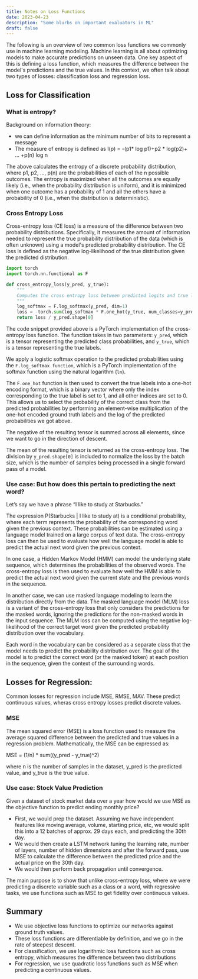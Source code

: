 ```yaml
---
title: Notes on Loss Functions
date: 2023-04-23
description: "Some blurbs on important evaluators in ML"
draft: false
---
```

The following is an overview of two common loss functions we commonly use in machine learning modeling. Machine learning is all about optimizing models to make accurate predictions on unseen data. One key aspect of this is defining a loss function, which measures the difference between the model's predictions and the true values. In this context, we often talk about two types of losses: classification loss and regression loss.

## Loss for Classification

### What is entropy?

Background on information theory:

- we can define information as the minimum number of bits to represent a message
- The measure of entropy is defined as I(p) = -(p1* log p1)+p2 * log(p2)+ … +p(n) log n

The above calculates the entropy of a discrete probability distribution, where p1, p2, ..., p(n) are the probabilities of each of the n possible outcomes. The entropy is maximized when all the outcomes are equally likely (i.e., when the probability distribution is uniform), and it is minimized when one outcome has a probability of 1 and all the others have a probability of 0 (i.e., when the distribution is deterministic).


### Cross Entropy Loss

Cross-entropy loss (CE loss) is a measure of the difference between two probability distributions. Specifically, it measures the amount of information needed to represent the true probability distribution of the data (which is often unknown) using a model's predicted probability distribution. The CE loss is defined as the negative log-likelihood of the true distribution given the predicted distribution.

```python
import torch
import torch.nn.functional as F

def cross_entropy_loss(y_pred, y_true):
    """
    Computes the cross entropy loss between predicted logits and true labels.
    """
    log_softmax = F.log_softmax(y_pred, dim=1)
    loss = -torch.sum(log_softmax * F.one_hot(y_true, num_classes=y_pred.shape[1]))
    return loss / y_pred.shape[0]
```

The code snippet provided above is a PyTorch implementation of the cross-entropy loss function. The function takes in two parameters: `y_pred`, which is a tensor representing the predicted class probabilities, and `y_true`, which is a tensor representing the true labels. 

We apply a logistic softmax operation to the predicted probabilities using the `F.log_softmax function`, which is a PyTorch implementation of the softmax function using the natural logarithm (`ln`).

The `F.one_hot` function is then used to convert the true labels into a one-hot encoding format, which is a binary vector where only the index corresponding to the true label is set to 1, and all other indices are set to 0. This allows us to select the probability of the correct class from the predicted probabilities by performing an element-wise multiplication of the one-hot encoded ground truth labels and the log of the predicted probabilities we got above.

The negative of the resulting tensor is summed across all elements, since we want to go in the direction of descent.

The mean of the resulting tensor is returned as the cross-entropy loss. The division by `y_pred.shape[0]` is included to normalize the loss by the batch size, which is the number of samples being processed in a single forward pass of a model.

### Use case: But how does this pertain to predicting the next word?

Let’s say we have a phrase “I like to study at Starbucks.”

The expression P(Starbucks | I like to study at) is a conditional probability, where each term represents the probability of the corresponding word given the previous context. These probabilities can be estimated using a language model trained on a large corpus of text data. The cross-entropy loss can then be used to evaluate how well the language model is able to predict the actual next word given the previous context.

In one case, a Hidden Markov Model (HMM) can model the underlying state sequence, which determines the probabilities of the observed words. The cross-entropy loss is then used to evaluate how well the HMM is able to predict the actual next word given the current state and the previous words in the sequence.

In another case, we can use masked language modeling to learn the distribution directly from the data. The masked language model (MLM) loss is a variant of the cross-entropy loss that only considers the predictions for the masked words, ignoring the predictions for the non-masked words in the input sequence. The MLM loss can be computed using the negative log-likelihood of the correct target word given the predicted probability distribution over the vocabulary.

Each word in the vocabulary can be considered as a separate class that the model needs to predict the probability distribution over. The goal of the model is to predict the correct word (or the masked token) at each position in the sequence, given the context of the surrounding words.

## Losses for Regression:

Common losses for regression include MSE, RMSE, MAV. These predict continuous values, wheras cross entropy losses predict discrete values. 

### MSE

The mean squared error (MSE) is a loss function used to measure the average squared difference between the predicted and true values in a regression problem. Mathematically, the MSE can be expressed as:

MSE = (1/n) * sum((y_pred - y_true)^2)

where n is the number of samples in the dataset, y_pred is the predicted value, and y_true is the true value.

### Use case: Stock Value Prediction

Given a dataset of stock market data over a year how would we use MSE as the objective function to predict ending monthly price?

- First, we would prep the dataset. Assuming we have independent features like moving average, volume, starting price, etc, we would split this into a 12 batches of approx. 29 days each, and predicting the 30th day.
- We would then create a LSTM network tuning the learning rate, number of layers, number of hidden dimensions and after the forward pass, use MSE to calculate the difference between the predicted price and the actual price on the 30th day.
- We would then perform back propagation until convergence.

The main purpose is to show that unlike cross-entropy loss, where we were predicting a discrete variable such as a class or a word, with regressive tasks, we use functions such as MSE to get fidelity over continuous values. 

## Summary

- We use objective loss functions to optimize our networks against ground truth values.
- These loss functions are differentiable by definition, and we go in the rate of steepest descent.
- For classification, we use logarithmic loss functions such as cross entropy, which measures the difference between two distributions
- For regression, we use quadratic loss functions such as MSE when predicting a continuous values.